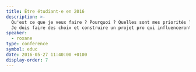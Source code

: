 ```yaml
---
title: Être étudiant·e en 2016
description: >-
  Qu'est ce que je veux faire ? Pourquoi ? Quelles sont mes priorités ?
  Je dois faire des choix et construire un projet pro qui influenceront tout le reste de ma vie&nbsp;: c'est quoi le mieux, faire une thèse sur un thème qui me passionne, faire de la gestion de projet dans une grande boîte, bosser dans un super cadre dans une startup… ?
speaker:
  - roxane
type: conference
symbol: educ
date: 2016-05-27 11:40:00 +0100
display-order: 7
---
```

